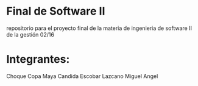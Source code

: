 # Final de Software II

repositorio para el proyecto final de la materia de ingenieria de software II
de la gestión 02/16

# Integrantes:
Choque Copa Maya Candida
Escobar Lazcano Miguel Angel
